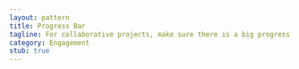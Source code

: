 ```yaml
---
layout: pattern
title: Progress Bar
tagline: For collaborative projects, make sure there is a big progress bar to indicate the tasks already done and the work still ahead.
category: Engagement
stub: true
---
```

